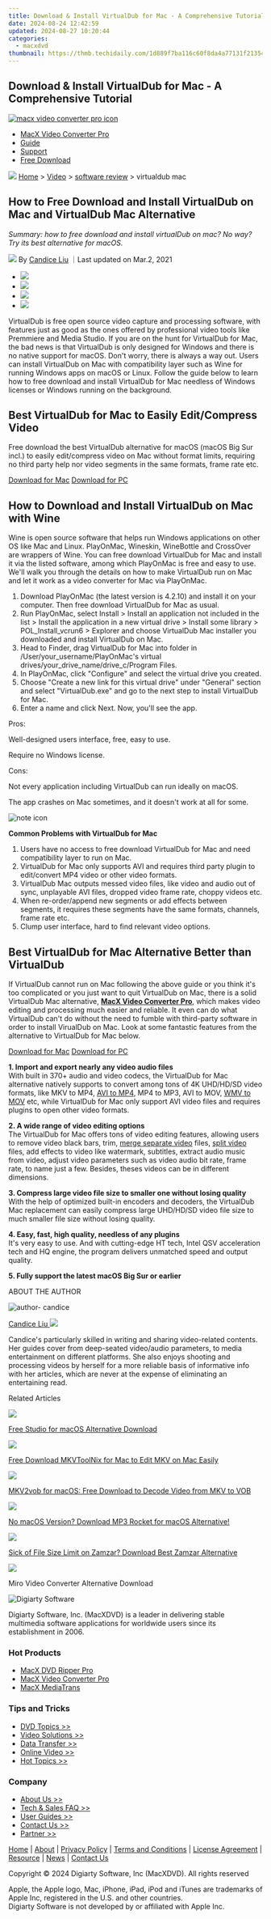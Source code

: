 ```yaml
---
title: Download & Install VirtualDub for Mac - A Comprehensive Tutorial
date: 2024-08-24 12:42:59
updated: 2024-08-27 10:20:44
categories:
  - macxdvd
thumbnail: https://thmb.techidaily.com/1d889f7ba116c60f8da4a77131f21354069b9feb0f07282f1ae108dd24c44c29.jpg
---
```


## Download & Install VirtualDub for Mac - A Comprehensive Tutorial

[![macx video converter pro icon](https://www.macxdvd.com/mac-dvd-video-converter-how-to/../image-style/new-seo/icon11.png)](https://tools.techidaily.com/macxdvd/products/)

* [MacX Video Converter Pro](https://tools.techidaily.com/macxdvd/products/)
* [Guide](https://tools.techidaily.com/macxdvd/products/)
* [Support](https://tools.techidaily.com/macxdvd/products/)
* [Free Download](https://tools.techidaily.com/macxdvd/products/)



![](https://www.macxdvd.com/mac-dvd-video-converter-how-to/../image-style/new-seo/icon7.png) [Home](https://tools.techidaily.com/macxdvd/products/) \> [Video](https://tools.techidaily.com/macxdvd/products/) \> [software review](https://tools.techidaily.com/macxdvd/products/) \> virtualdub mac

## How to Free Download and Install VirtualDub on Mac and VirtualDub Mac Alternative



_Summary: how to free download and install virtualDub on mac? No way? Try its best alternative for macOS._

![](https://www.macxdvd.com/mac-dvd-video-converter-how-to/../image-style/new-seo/icon6.png) By [Candice Liu](https://tools.techidaily.com/macxdvd/products/) ｜Last updated on Mar.2, 2021

* [![](https://www.macxdvd.com/mac-dvd-video-converter-how-to/../image-style/new-seo/share-fa.jpg)](https://www.facebook.com/sharer/sharer.php?u=https://www.macxdvd.com/mac-dvd-video-converter-how-to/virtualdub-mac.htm)
* [![](https://www.macxdvd.com/mac-dvd-video-converter-how-to/../image-style/new-seo/share-tw.jpg)](https://twitter.com/intent/tweet?url=https://www.macxdvd.com/mac-dvd-video-converter-how-to/virtualdub-mac.htm)
* [![](https://www.macxdvd.com/mac-dvd-video-converter-how-to/../image-style/new-seo/share-email.jpg)](https://www.macxdvd.com/mac-dvd-video-converter-how-to/mailto:info@example.com?&subject=&body=https://www.macxdvd.com/mac-dvd-video-converter-how-to/virtualdub-mac.htm)
* [![](https://www.macxdvd.com/mac-dvd-video-converter-how-to/../image-style/new-seo/share-in.jpg)](https://www.linkedin.com/shareArticle?mini=true&url=https://www.macxdvd.com/mac-dvd-video-converter-how-to/virtualdub-mac.htm&title=&summary=https://www.macxdvd.com/mac-dvd-video-converter-how-to/virtualdub-mac.htm&source=)

VirtualDub is free open source video capture and processing software, with features just as good as the ones offered by professional video tools like Premmiere and Media Studio. If you are on the hunt for VirtualDub for Mac, the bad news is that VirtualDub is only designed for Windows and there is no native support for macOS. Don't worry, there is always a way out. Users can install VirtualDub on Mac with compatibility layer such as Wine for running Windows apps on macOS or Linux. Follow the guide below to learn how to free download and install VirtualDub for Mac needless of Windows licenses or Windows running on the background. 

## Best VirtualDub for Mac to Easily Edit/Compress Video

Free download the best VirtualDub alternative for macOS (macOS Big Sur incl.) to easily edit/compress video on Mac without format limits, requiring no third party help nor video segments in the same formats, frame rate etc.

[Download for Mac](https://tools.techidaily.com/macxdvd/products/) [Download for PC](https://tools.techidaily.com/macxdvd/products/) 

## How to Download and Install VirtualDub on Mac with Wine

Wine is open source software that helps run Windows applications on other OS like Mac and Linux. PlayOnMac, Wineskin, WineBottle and CrossOver are wrappers of Wine. You can free download VirtualDub for Mac and install it via the listed software, among which PlayOnMac is free and easy to use. We'll walk you through the details on how to make VirtualDub run on Mac and let it work as a video converter for Mac via PlayOnMac. 

1. Download PlayOnMac (the latest version is 4.2.10) and install it on your computer. Then free download VirtualDub for Mac as usual.
2. Run PlayOnMac, select Install > Install an application not included in the list > Install the application in a new virtual drive > Install some library > POL\_Install\_vcrun6 > Explorer and choose VirtualDub Mac installer you downloaded and install VirtualDub on Mac.
3. Head to Finder, drag VirtualDub for Mac into folder in /User/your\_username/PlayOnMac's virtual drives/your\_drive\_name/drive\_c/Program Files.
4. In PlayOnMac, click "Configure" and select the virtual drive you created.
5. Choose "Create a new link for this virtual drive" under "General" section and select "VirtualDub.exe" and go to the next step to install VirtualDub for Mac.
6. Enter a name and click Next. Now, you'll see the app.

Pros:

Well-designed users interface, free, easy to use.

Require no Windows license.

Cons:

Not every application including VirtualDub can run ideally on macOS.

The app crashes on Mac sometimes, and it doesn't work at all for some.

![note icon](https://www.macxdvd.com/mac-dvd-video-converter-how-to/../image-style/new-seo/icon0.png)

**Common Problems with VirtualDub for Mac** 

1. Users have no access to free download VirtualDub for Mac and need compatibility layer to run on Mac.
2. VirtualDub for Mac only supports AVI and requires third party plugin to edit/convert MP4 video or other video formats.
3. VirtualDub Mac outputs messed video files, like video and audio out of sync, unplayable AVI files, dropped video frame rate, choppy videos etc.
4. When re-order/append new segments or add effects between segments, it requires these segments have the same formats, channels, frame rate etc.
5. Clump user interface, hard to find relevant video options.

## Best VirtualDub for Mac Alternative Better than VirtualDub

If VirtualDub cannot run on Mac following the above guide or you think it's too complicated or you just want to quit VirtualDub on Mac, there is a solid VirtualDub Mac alternative, **[MacX Video Converter Pro](https://tools.techidaily.com/macxdvd/products/)**, which makes video editing and processing much easier and reliable. It even can do what VirtualDub can't do without the need to fumble with third-party software in order to install VirualDub on Mac. Look at some fantastic features from the alternative to VirtualDub for Mac below. 

[Download for Mac](https://tools.techidaily.com/macxdvd/products/) [Download for PC](https://tools.techidaily.com/macxdvd/products/) 

**1\. Import and export nearly any video audio files**  
 With built in 370+ audio and video codecs, the VirtualDub for Mac alternative natively supports to convert among tons of 4K UHD/HD/SD video formats, like MKV to MP4, [AVI to MP4](https://tools.techidaily.com/macxdvd/products/), MP4 to MP3, AVI to MOV, [WMV to MOV](https://tools.techidaily.com/macxdvd/products/) etc, while VirtualDub for Mac only support AVI video files and requires plugins to open other video formats. 

**2\. A wide range of video editing options**  
 The VirtualDub for Mac offers tons of video editing features, allowing users to remove video black bars, trim, [merge separate video](https://tools.techidaily.com/macxdvd/products/) files, [split video](https://tools.techidaily.com/macxdvd/products/) files, add effects to video like watermark, subtitles, extract audio music from video, adjust video parameters such as video audio bit rate, frame rate, to name just a few. Besides, theses videos can be in different dimensions. 

**3\. Compress large video file size to smaller one without losing quality**  
 With the help of optimized built-in encoders and decoders, the VirtualDub Mac replacement can easily compress large UHD/HD/SD video file size to much smaller file size without losing quality. 

**4\. Easy, fast, high quality, needless of any plugins**  
 It's very easy to use. And with cutting-edge HT tech, Intel QSV acceleration tech and HQ engine, the program delivers unmatched speed and output quality.

**5\. Fully support the latest macOS Big Sur or earlier** 

ABOUT THE AUTHOR

![author- candice](https://www.macxdvd.com/mac-dvd-video-converter-how-to/../image-style/new-seo/candice.png) 

[Candice Liu ![](https://www.macxdvd.com/mac-dvd-video-converter-how-to/../image-style/new-seo/share-in1.jpg)](https://www.linkedin.com/in/candice-liu-444483a3/) 

Candice's particularly skilled in writing and sharing video-related contents. Her guides cover from deep-seated video/audio parameters, to media entertainment on different platforms. She also enjoys shooting and processing videos by herself for a more reliable basis of informative info with her articles, which are never at the expense of eliminating an entertaining read.



Related Articles

![](https://www.macxdvd.com/mac-dvd-video-converter-how-to/../image-style/new-seo/pic7.jpg)

[Free Studio for macOS Alternative Download](https://tools.techidaily.com/macxdvd/products/) 

![](https://www.macxdvd.com/mac-dvd-video-converter-how-to/../image-style/new-seo/pic6.jpg)

[Free Download MKVToolNix for Mac to Edit MKV on Mac Easily](https://tools.techidaily.com/macxdvd/products/) 

![](https://www.macxdvd.com/mac-dvd-video-converter-how-to/../image-style/new-seo/pic5.jpg)

[MKV2vob for macOS: Free Download to Decode Video from MKV to VOB](https://tools.techidaily.com/macxdvd/products/) 

![](https://www.macxdvd.com/mac-dvd-video-converter-how-to/../image-style/new-seo/pic4.jpg)

[No macOS Version? Download MP3 Rocket for macOS Alternative!](https://tools.techidaily.com/macxdvd/products/) 

![](https://www.macxdvd.com/mac-dvd-video-converter-how-to/../image-style/new-seo/pic3.jpg)

[Sick of File Size Limit on Zamzar? Download Best Zamzar Alternative](https://tools.techidaily.com/macxdvd/products/) 

![](https://www.macxdvd.com/mac-dvd-video-converter-how-to/../image-style/new-seo/pic2.jpg)

 Miro Video Converter Alternative Download



![Digiarty Software](https://www.macxdvd.com/mac-dvd-video-converter-how-to/../icon/logo.png) 

Digiarty Software, Inc. (MacXDVD) is a leader in delivering stable multimedia software applications for worldwide users since its establishment in 2006.

### Hot Products

* [MacX DVD Ripper Pro](https://tools.techidaily.com/macxdvd/products/)
* [MacX Video Converter Pro](https://tools.techidaily.com/macxdvd/products/)
* [MacX MediaTrans](https://tools.techidaily.com/macxdvd/products/)

### Tips and Tricks

* [DVD Topics >>](https://tools.techidaily.com/macxdvd/products/)
* [Video Solutions >>](https://tools.techidaily.com/macxdvd/products/)
* [Data Transfer >>](https://tools.techidaily.com/macxdvd/products/)
* [Online Video >>](https://tools.techidaily.com/macxdvd/products/)
* [Hot Topics >>](https://tools.techidaily.com/macxdvd/products/)

### Company

* [About Us >>](https://tools.techidaily.com/macxdvd/products/)
* [Tech & Sales FAQ >>](https://tools.techidaily.com/macxdvd/products/)
* [User Guides >>](https://tools.techidaily.com/macxdvd/products/)
* [Contact Us >>](https://tools.techidaily.com/macxdvd/products/)
* [Partner >>](https://tools.techidaily.com/macxdvd/products/)



[Home](https://tools.techidaily.com/macxdvd/products/) | [About](https://tools.techidaily.com/macxdvd/products/) | [Privacy Policy](https://tools.techidaily.com/macxdvd/products/) | [Terms and Conditions](https://tools.techidaily.com/macxdvd/products/) | [License Agreement](https://tools.techidaily.com/macxdvd/products/) | [Resource](https://tools.techidaily.com/macxdvd/products/) | [News](https://tools.techidaily.com/macxdvd/products/) | [Contact Us](https://tools.techidaily.com/macxdvd/products/)

Copyright © 2024 Digiarty Software, Inc (MacXDVD). All rights reserved

Apple, the Apple logo, Mac, iPhone, iPad, iPod and iTunes are trademarks of Apple Inc, registered in the U.S. and other countries.  
Digiarty Software is not developed by or affiliated with Apple Inc.

<ins class="adsbygoogle"
     style="display:block"
     data-ad-format="autorelaxed"
     data-ad-client="ca-pub-7571918770474297"
     data-ad-slot="1223367746"></ins>



<ins class="adsbygoogle"
     style="display:block"
     data-ad-client="ca-pub-7571918770474297"
     data-ad-slot="8358498916"
     data-ad-format="auto"
     data-full-width-responsive="true"></ins>
